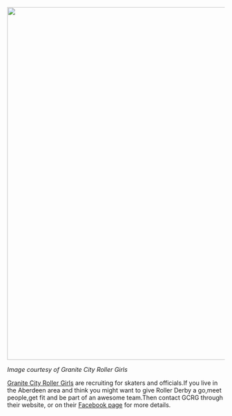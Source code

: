 <html><body><a href="http://scottishrollerderbyblog.com/2012/06/freshmeat_june.jpg"><img src="http://scottishrollerderbyblog.com/2012/06/freshmeat_june.jpg" alt="" title="FreshMeat_June" width="614" height="818" class="aligncenter size-full wp-image-1411"></a>

<em>Image courtesy of Granite City Roller Girls</em>

<a href="http://www.granitecityrollergirls.org/">Granite City Roller Girls</a> are recruiting for skaters and officials.If you live in the Aberdeen area and think you might want to give Roller Derby a go,meet people,get fit and be part of an awesome team.Then contact GCRG through their website, or on their <a href="http://www.facebook.com/GraniteCityRollerGirls">Facebook page</a> for more details.

</body></html>
